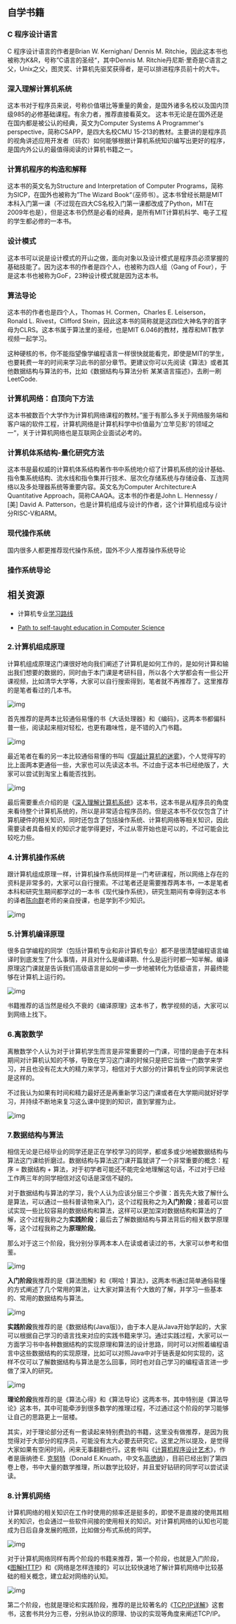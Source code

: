 ## 自学书籍

### C 程序设计语言

C 程序设计语言的作者是Brian W. Kernighan/ Dennis M. Ritchie，因此这本书也被称为K&R，号称”C语言的圣经“，其中Dennis M. Ritchie丹尼斯·里奇是C语言之父，Unix之父，图灵奖、计算机先驱奖获得者，是可以排进程序员前十的大牛。

### 深入理解计算机系统

这本书对于程序员来说，号称价值堪比等重量的黄金，是国外诸多名校以及国内顶级985的必修基础课程。有余力者，推荐直接看英文。 这本书无论是在国外还是在国内都是被公认的经典，英文为Computer Systems A Programmer's perspective，简称CSAPP，是四大名校CMU 15-213的教材。主要讲的是程序员的视角讲述应用开发者（码农）如何能够根据计算机系统知识编写出更好的程序，是国内外公认的最值得阅读的计算机书籍之一。

### 计算机程序的构造和解释

这本书的英文名为Structure and Interpretation of Computer Programs，简称为SICP，在国外也被称为”The Wizard Book“（巫师书）。这本书曾经长期是MIT本科入门第一课（不过现在四大CS名校入门第一课都改成了Python，MIT在2009年也是），但是这本书仍然是必看的经典，是所有MIT计算机科学、电子工程的学生都必修的一本书。

### 设计模式

这本书可以说是设计模式的开山之做，面向对象以及设计模式是程序员必须掌握的基础技能了。因为这本书的作者是四个人，也被称为四人组（Gang of Four），于是这本书也被称为GoF，23种设计模式就是因为这本书。

### 算法导论

这本书的作者也是四个人，Thomas H. Cormen，Charles E. Leiserson，Ronald L. Rivest，Clifford Stein，因此这本书的简称就是这四位大神名字的首字母为CLRS。这本书属于算法里的圣经，也是MIT 6.046的教材，推荐和MIT教学视频一起学习。

这种硬核的书，你不能指望像学编程语言一样很快就能看完，即使是MIT的学生，也要耗费一年的时间来学习此书的部分章节。更建议你可以先阅读《算法》或者其他数据结构与算法的书，比如《数据结构与算法分析 某某语言描述》，去刷一刷LeetCode.

### 计算机网络：自顶向下方法

这本书被数百个大学作为计算机网络课程的教材。”鉴于有那么多关于网络服务端和客户端的软件工程，计算机网络是计算机科学中价值最为'立竿见影'的领域之一“，关于计算机网络也是互联网企业面试必考的。

### 计算机体系结构-量化研究方法

这本书是最权威的计算机体系结构著作书中系统地介绍了计算机系统的设计基础、指令集系统结构、流水线和指令集并行技术、层次化存储系统与存储设备、互连网络以及多处理器系统等重要内容。英文名为Computer Architecture:A Quantitative Approach，简称CAAQA。这本书的作者是John L. Hennessy / [美] David A. Patterson，也是计算机组成与设计的作者，这个计算机组成与设计分RISC-V和ARM。

### 现代操作系统

国内很多人都更推荐现代操作系统，国外不少人推荐操作系统导论

### 操作系统导论





## 相关资源

- 计算机专业[学习路线](https://hackway.org/docs/cs/intro)

- [Path to self-taught education in Computer Science](https://github.com/ossu/computer-science)



### **2.计算机组成原理**

计算机组成原理这门课很好地向我们阐述了计算机是如何工作的，是如何计算和输出我们想要的数据的，同时由于本门课是考研科目，所以各个大学都会有一些公开课视频，比如清华大学等，大家可以自行搜索得到，笔者就不再推荐了。这里推荐的是笔者看过的几本书。

![img](https://pic4.zhimg.com/v2-a539fae0596739f26ad613e397ad2f37_b.jpg)

首先推荐的是两本比较通俗易懂的书《大话处理器》和《编码》，这两本书都偏科普一些，阅读起来相对轻松，也更有趣味性，是不错的入门书籍。

![img](https://pic3.zhimg.com/v2-4723e36ec58befabb28bc0d5254a719e_b.jpg)

最近笔者在看的另一本比较通俗易懂的书叫《[穿越计算机的迷雾](https://www.zhihu.com/search?q=穿越计算机的迷雾&search_source=Entity&hybrid_search_source=Entity&hybrid_search_extra={"sourceType"%3A"article"%2C"sourceId"%3A"36036331"})》，个人觉得写的比上面两本更通俗一些，大家也可以先读这本书。不过由于这本书已经绝版了，大家可以尝试到淘宝上看能否找到。

![img](https://pic3.zhimg.com/v2-a1b9530a48ddd473957120330b429faa_b.jpg)

最后需要重点介绍的是《[深入理解计算机系统](https://www.zhihu.com/search?q=深入理解计算机系统&search_source=Entity&hybrid_search_source=Entity&hybrid_search_extra={"sourceType"%3A"article"%2C"sourceId"%3A"36036331"})》这本书，这本书是从程序员的角度来看待整个计算机系统的，所以是非常适合程序员的。但是这本书不仅仅包含了计算机硬件的相关知识，同时还包含了包括操作系统、计算机网络等相关知识，因此需要读者具备相关的知识才能学得更好，不过从零开始也是可以的，不过可能会比较吃力些。

### **4.计算机操作系统**

跟计算机组成原理一样，计算机操作系统同样是一门考研课程，所以网络上存在的资料是非常多的，大家可以自行搜索。不过笔者还是需要推荐两本书，一本是笔者本科和研究生期间都学过的一本书《现代操作系统》，研究生期间有幸得到这本书的译者[陈向群](https://www.zhihu.com/search?q=陈向群&search_source=Entity&hybrid_search_source=Entity&hybrid_search_extra={"sourceType"%3A"article"%2C"sourceId"%3A"36036331"})老师的亲自授课，也是学到不少知识。

![img](https://pic4.zhimg.com/v2-b3874bd7c0591c09c0808e3aae251a47_b.jpg)

### **5.计算机编译原理**

很多自学编程的同学（包括计算机专业和非计算机专业）都不是很清楚编程语言编译时到底发生了什么事情，并且对什么是编译期、什么是运行时都一知半解。编译原理这门课就是告诉我们高级语言是如何一步一步地被转化为低级语言，并最终能够在计算机上运行的。

![img](https://pic4.zhimg.com/v2-1e8aee8ebf0790cd27c59ba593174397_b.jpg)

书籍推荐的话当然是经久不衰的《编译原理》这本书了，教学视频的话，大家可以到网络上找下。

### **6.离散数学**

离散数学个人认为对于计算机学生而言是非常重要的一门课，可惜的是由于在本科期间对计算机认知的不够，导致在学习这门课的时候只是把它当做一门数学来学习，并且也没有花太大的精力来学习，相信对于大部分的计算机专业的同学来说也是这样的。

不过我认为如果有时间和精力最好还是再重新学习这门课或者在大学期间就好好学习，并持续不断地来复习这么课中提到的知识，直到掌握为止。

![img](https://pic2.zhimg.com/v2-728160c8aeb0d44e964fafe5b58e9d0d_b.jpg)

### **7.数据结构与算法**

相信无论是已经毕业的同学还是正在学校学习的同学，都或多或少地被数据结构与算法这门课给折磨过。数据结构与算法这门课开篇就讲了一个非常重要的概念：程序 = 数据结构 + 算法，对于初学者可能还不能完全地理解这句话，不过对于已经工作两三年的同学相信对这句话是深信不疑的。

对于数据结构与算法的学习，我个人认为应该分层三个步骤：首先先大致了解什么是算法，可以通过一些科普读物来入门，这个过程我称之为**入门阶段**；接着可以尝试实现一些比较容易的数据结构和算法，这样可以更加深对数据结构和算法的了解，这个过程我称之为**实践阶段**；最后去了解数据结构与算法背后的相关数学原理等，这个过程我称之为**原理阶段**。

那么对于这三个阶段，我分别分享两本本人在读或者读过的书，大家可以参考和借鉴。

![img](https://pic4.zhimg.com/v2-b5bcc5dbeaf120737087c70ff33f555b_b.jpg)

**入门阶段**我推荐的是《算法图解》和《啊哈！算法》，这两本书通过简单通俗易懂的方式阐述了几个常用的算法，让大家对算法有个大致的了解，并学习一些基本的、常用的数据结构与算法。

![img](https://pic1.zhimg.com/v2-f4441a282523117cf5ba29199229c08c_b.jpg)

**实践阶段**我推荐的是《数据结构(Java版)》，由于本人是从Java开始学起的，大家可以根据自己学习的语言找来对应的实践书籍来学习。通过实践过程，大家可以一方面学习书中各种数据结构的实现原理和算法的设计思路，同时可以对照着编程语言中这些数据结构的实现原理，比如可以对照Java中对于链表是如何实现的，这样不仅可以了解数据结构与算法是怎么回事，同时也对自己学习的编程语言进一步做了深入的研究。

![img](https://pic1.zhimg.com/v2-907f8a2b51f732d0153fcf17b548e768_b.jpg)

**理论阶段**我推荐的是《算法心得》和《算法导论》这两本书，其中特别是《算法导论》这本书，其中可能牵涉到很多数学的推理过程，不过通过这个阶段的学习能够让自己的思路更上一层楼。

其实，对于理论部分还有一套读起来特别费劲的书籍，这里没有做推荐，是因为我觉得对于大部分的程序员，可能没有太大必要去研究它。这里之所以提及，是觉得大家如果有空闲时间，闲来无事翻翻也行。这套书叫《[计算机程序设计艺术](https://www.zhihu.com/search?q=计算机程序设计艺术&search_source=Entity&hybrid_search_source=Entity&hybrid_search_extra={"sourceType"%3A"article"%2C"sourceId"%3A"36036331"})》，作者是唐纳徳·E. [克努特](https://www.zhihu.com/search?q=克努特&search_source=Entity&hybrid_search_source=Entity&hybrid_search_extra={"sourceType"%3A"article"%2C"sourceId"%3A"36036331"})（Donald E.Knuath，中文名[高徳纳](https://www.zhihu.com/search?q=高徳纳&search_source=Entity&hybrid_search_source=Entity&hybrid_search_extra={"sourceType"%3A"article"%2C"sourceId"%3A"36036331"})），目前已经出到了第四卷上卷，书中大量的数学推理，所以数学比较好，并且爱好钻研的同学可以尝试读读。

### **8.计算机网络**

计算机网络的相关知识在工作时使用的频率还是挺多的，即使不是直接的使用其相关的知识，也会通过一些软件间接的使用相关的知识。对计算机网络的认知也可能成为日后自身发展的瓶颈，比如做分布式系统的同学。

![img](https://pic2.zhimg.com/v2-258450368b2e24e20dbc40177ad19c55_b.jpg)

对于计算机网络同样有两个阶段的书籍来推荐，第一个阶段，也就是入门阶段，《[图解HTTP](https://www.zhihu.com/search?q=图解HTTP&search_source=Entity&hybrid_search_source=Entity&hybrid_search_extra={"sourceType"%3A"article"%2C"sourceId"%3A"36036331"})》和《网络是怎样连接的》可以比较快速地了解计算机网络中比较基础的相关概念，建立起对网络的认知。

![img](https://pic4.zhimg.com/v2-021be0b39051605657eed1d9cd25492b_b.jpg)

第二个阶段，也就是理论和实践阶段，推荐的是比较著名的《[TCP/IP详解](https://www.zhihu.com/search?q=TCP%2FIP详解&search_source=Entity&hybrid_search_source=Entity&hybrid_search_extra={"sourceType"%3A"article"%2C"sourceId"%3A"36036331"})》这套书，这套书共分为三卷，分别从协议的原理、协议的实现等角度来阐述TCP/IP。
